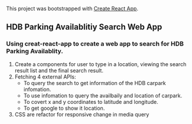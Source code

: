 This project was bootstrapped with [Create React App](https://github.com/facebook/create-react-app).

## HDB Parking Availablitiy Search Web App
### Using creat-react-app to create a web app to search for HDB Parking Availablity.

<ol>
	<li>Create a components for user to type in a location, viewing the search result list and the final search result.</li>
	<li>Fetching 4 external APIs:
		<ul>
			<li>To query the search to get information of the HDB carpark infomation.</li>
			<li>To use infomation to query the availbaily and location of carpark.</li>
			<li>To covert x and y coordinates to latitude and longitude.</li>
			<li>To get google to show it location.</li>
		</ul>
	</li>
<li>CSS are refactor for responsive change in media query</li>
</ol>
